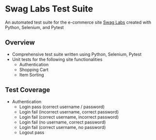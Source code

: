 # Swag Labs Test Suite 

An automated test suite for the e-commerce site [Swag Labs](https://www.saucedemo.com/) created with Python, Selenium, and Pytest

## Overview
- Comprehensive test suite written using Python, Selenium, Pytest
- Unit tests for the following site functionalities
  - Authentication 
  - Shopping Cart
  - Item Sorting

## Test Coverage
- Authentication
  - Login pass (correct username / password)
  - Login fail (incorrect username, correct password)
  - Login fail (correct username, incorrect password)
  - Login fail (no username, correct password)
  - Login fail (correct username, no password)
  - Logout pass

